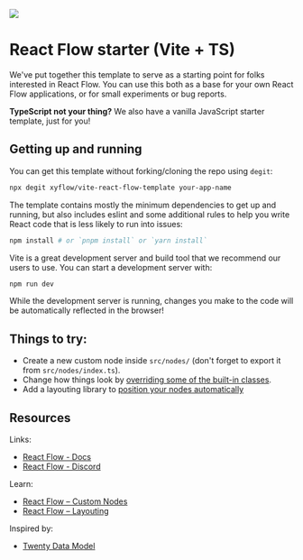 ![](https://github.com/xyflow/web/blob/main/assets/codesandbox-header-ts.png?raw=true)

# React Flow starter (Vite + TS)

We've put together this template to serve as a starting point for folks
interested in React Flow. You can use this both as a base for your own React
Flow applications, or for small experiments or bug reports.

**TypeScript not your thing?** We also have a vanilla JavaScript starter template,
just for you!

## Getting up and running

You can get this template without forking/cloning the repo using `degit`:

```bash
npx degit xyflow/vite-react-flow-template your-app-name
```

The template contains mostly the minimum dependencies to get up and running, but
also includes eslint and some additional rules to help you write React code that
is less likely to run into issues:

```bash
npm install # or `pnpm install` or `yarn install`
```

Vite is a great development server and build tool that we recommend our users to
use. You can start a development server with:

```bash
npm run dev
```

While the development server is running, changes you make to the code will be
automatically reflected in the browser!

## Things to try:

- Create a new custom node inside `src/nodes/` (don't forget to export it from `src/nodes/index.ts`).
- Change how things look by [overriding some of the built-in classes](https://reactflow.dev/learn/customization/theming#overriding-built-in-classes).
- Add a layouting library to [position your nodes automatically](https://reactflow.dev/learn/layouting/layouting)

## Resources

Links:

- [React Flow - Docs](https://reactflow.dev)
- [React Flow - Discord](https://discord.com/invite/Bqt6xrs)

Learn:

- [React Flow – Custom Nodes](https://reactflow.dev/learn/customization/custom-nodes)
- [React Flow – Layouting](https://reactflow.dev/learn/layouting/layouting)

Inspired by:

- [Twenty Data Model](https://github.com/twentyhq/twenty/tree/main/packages/twenty-front/src/modules/settings/data-model/graph-overview/components)
